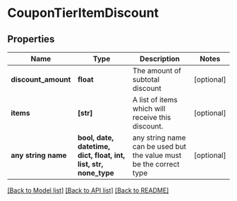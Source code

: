 # CouponTierItemDiscount


## Properties
Name | Type | Description | Notes
------------ | ------------- | ------------- | -------------
**discount_amount** | **float** | The amount of subtotal discount | [optional] 
**items** | **[str]** | A list of items which will receive this discount. | [optional] 
**any string name** | **bool, date, datetime, dict, float, int, list, str, none_type** | any string name can be used but the value must be the correct type | [optional]

[[Back to Model list]](../README.md#documentation-for-models) [[Back to API list]](../README.md#documentation-for-api-endpoints) [[Back to README]](../README.md)


